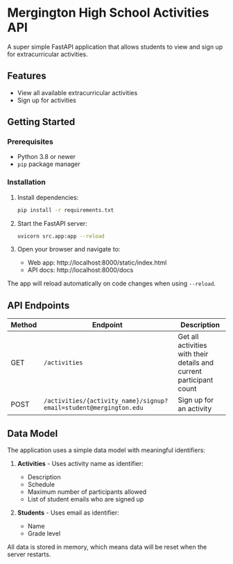 # Mergington High School Activities API

A super simple FastAPI application that allows students to view and sign up for extracurricular activities.

## Features

- View all available extracurricular activities
- Sign up for activities

## Getting Started

### Prerequisites

- Python 3.8 or newer
- `pip` package manager

### Installation

1. Install dependencies:
   ```sh
   pip install -r requirements.txt
   ```

2. Start the FastAPI server:
   ```sh
   uvicorn src.app:app --reload
   ```

3. Open your browser and navigate to:
   - Web app: http://localhost:8000/static/index.html
   - API docs: http://localhost:8000/docs

The app will reload automatically on code changes when using `--reload`.

## API Endpoints

| Method | Endpoint                                                          | Description                                                         |
| ------ | ----------------------------------------------------------------- | ------------------------------------------------------------------- |
| GET    | `/activities`                                                     | Get all activities with their details and current participant count |
| POST   | `/activities/{activity_name}/signup?email=student@mergington.edu` | Sign up for an activity                                             |

## Data Model

The application uses a simple data model with meaningful identifiers:

1. **Activities** - Uses activity name as identifier:

   - Description
   - Schedule
   - Maximum number of participants allowed
   - List of student emails who are signed up

2. **Students** - Uses email as identifier:
   - Name
   - Grade level

All data is stored in memory, which means data will be reset when the server restarts.
